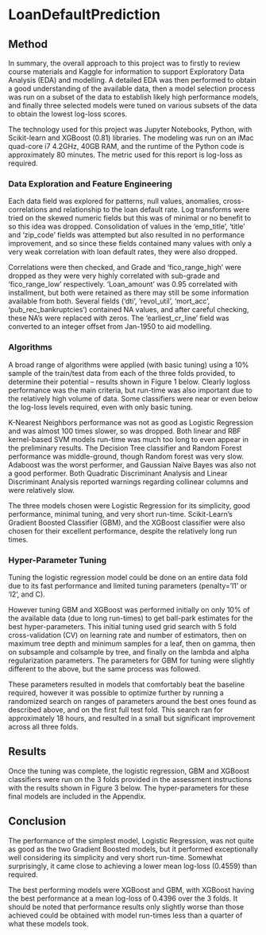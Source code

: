 # LoanDefaultPrediction

## Method
In summary, the overall approach to this project was to firstly to review course materials and Kaggle for
information to support Exploratory Data Analysis (EDA) and modelling. A detailed EDA was then
performed to obtain a good understanding of the available data, then a model selection process was run on a
subset of the data to establish likely high performance models, and finally three selected models were tuned
on various subsets of the data to obtain the lowest log-loss scores.

The technology used for this project was Jupyter Notebooks, Python, with Scikit-learn and XGBoost (0.81)
libraries. The modeling was run on an iMac quad-core i7 4.2GHz, 40GB RAM, and the runtime of the
Python code is approximately 80 minutes. The metric used for this report is log-loss as required.

### Data Exploration and Feature Engineering
Each data field was explored for patterns, null values, anomalies, cross-correlations and relationship to the
loan default rate. Log transforms were tried on the skewed numeric fields but this was of minimal or no
benefit to so this idea was dropped. Consolidation of values in the ‘emp_title’, ‘title’ and ‘zip_code’ fields
was attempted but also resulted in no performance improvement, and so since these fields contained many
values with only a very weak correlation with loan default rates, they were also dropped.

Correlations were then checked, and Grade and ‘fico_range_high’ were dropped as they were very highly
correlated with sub-grade and ‘fico_range_low’ respectively. ‘Loan_amount’ was 0.95 correlated with
installment, but both were retained as there may still be some information available from both. Several fields
(‘dti’, ‘revol_util’, ‘mort_acc’, ‘pub_rec_bankruptcies’) contained NA values, and after careful checking,
these NA’s were replaced with zeros. The ‘earliest_cr_line’ field was converted to an integer offset from
Jan-1950 to aid modelling.

### Algorithms
A broad range of algorithms were applied (with basic tuning) using a 10% sample of the train/test data from
each of the three folds provided, to determine their potential – results shown in Figure 1 below. Clearly logloss
performance was the main criteria, but run-time was also important due to the relatively high volume of
data. Some classifiers were near or even below the log-loss levels required, even with only basic tuning.

K-Nearest Neighbors performance was not as good as Logistic Regression and was almost 100 times slower,
so was dropped. Both linear and RBF kernel-based SVM models run-time was much too long to even appear
in the preliminary results. The Decision Tree classifier and Random Forest performance was middle-ground,
though Random forest was very slow. Adaboost was the worst performer, and Gaussian Naïve Bayes was
also not a good performer. Both Quadratic Discriminant Analysis and Linear Discriminant Analysis reported
warnings regarding collinear columns and were relatively slow.

The three models chosen were Logistic Regression for its simplicity, good performance, minimal tuning, and
very short run-time. Scikit-Learn’s Gradient Boosted Classifier (GBM), and the XGBoost classifier were
also chosen for their excellent performance, despite the relatively long run times.

### Hyper-Parameter Tuning
Tuning the logistic regression model could be done on an entire data fold due to its fast performance and
limited tuning parameters (penalty=’l1’ or ‘l2’, and C).

However tuning GBM and XGBoost was performed initially on only 10% of the available data (due to long
run-times) to get ball-park estimates for the best hyper-parameters. This initial tuning used grid search with 5
fold cross-validation (CV) on learning rate and number of estimators, then on maximum tree depth and
minimum samples for a leaf, then on gamma, then on subsample and colsample by tree, and finally on the
lambda and alpha regularization parameters. The parameters for GBM for tuning were slightly different to
the above, but the same process was followed.

These parameters resulted in models that comfortably beat the baseline required, however it was possible to
optimize further by running a randomized search on ranges of parameters around the best ones found as
described above, and on the first full test fold. This search ran for approximately 18 hours, and resulted in a
small but significant improvement across all three folds.

## Results
Once the tuning was complete, the logistic regression, GBM and XGBoost classifiers were run on the 3 folds
provided in the assessment instructions with the results shown in Figure 3 below. The hyper-parameters for
these final models are included in the Appendix.

## Conclusion
The performance of the simplest model, Logistic Regression, was not quite as good as the two Gradient
Boosted models, but it performed exceptionally well considering its simplicity and very short run-time.
Somewhat surprisingly, it came close to achieving a lower mean log-loss (0.4559) than required.

The best performing models were XGBoost and GBM, with XGBoost having the best performance at a
mean log-loss of 0.4396 over the 3 folds. It should be noted that performance results only slightly worse than
those achieved could be obtained with model run-times less than a quarter of what these models took.

